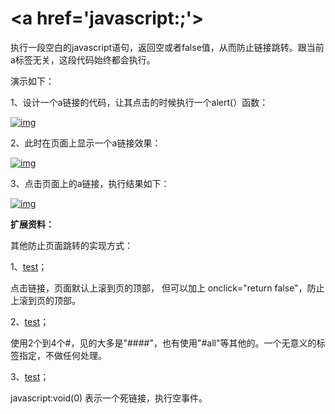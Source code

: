 

# \<a href='javascript:;'>



执行一段空白的javascript语句，返回空或者false值，从而防止链接跳转。跟当前a标签无关，这段代码始终都会执行。

演示如下：

1、设计一个a链接的代码，让其点击的时候执行一个alert(）函数：

[![img](https://gss0.baidu.com/-vo3dSag_xI4khGko9WTAnF6hhy/zhidao/wh%3D600%2C800/sign=5b7f8ffb47ed2e73fcbc8e2ab7318db3/fd039245d688d43fea91f18d701ed21b0ef43b90.jpg)](https://gss0.baidu.com/-vo3dSag_xI4khGko9WTAnF6hhy/zhidao/pic/item/fd039245d688d43fea91f18d701ed21b0ef43b90.jpg)

2、此时在页面上显示一个a链接效果：

[![img](https://gss0.baidu.com/94o3dSag_xI4khGko9WTAnF6hhy/zhidao/wh%3D600%2C800/sign=8d3f8487aa86c91708565a3ff90d5cf7/2fdda3cc7cd98d10191c6c4e2c3fb80e7aec9080.jpg)](https://gss0.baidu.com/94o3dSag_xI4khGko9WTAnF6hhy/zhidao/pic/item/2fdda3cc7cd98d10191c6c4e2c3fb80e7aec9080.jpg)

3、点击页面上的a链接，执行结果如下：

[![img](https://gss0.baidu.com/9vo3dSag_xI4khGko9WTAnF6hhy/zhidao/wh%3D600%2C800/sign=b99f106c04f79052ef4a4f383cc3fbf2/78310a55b319ebc42e7e15e68f26cffc1e17164e.jpg)](https://gss0.baidu.com/9vo3dSag_xI4khGko9WTAnF6hhy/zhidao/pic/item/78310a55b319ebc42e7e15e68f26cffc1e17164e.jpg)

**扩展资料：**

其他防止页面跳转的实现方式：

1、<a href="#" >test</a>；

点击链接，页面默认上滚到页的顶部， 但可以加上 onclick="return false"，防止上滚到页的顶部。

2、<a href="####" >test</a>；

使用2个到4个#，见的大多是"####"，也有使用"#all"等其他的。一个无意义的标签指定，不做任何处理。

3、<a href="javascript：void(0);" >test</a>； 

javascript:void(0) 表示一个死链接，执行空事件。

